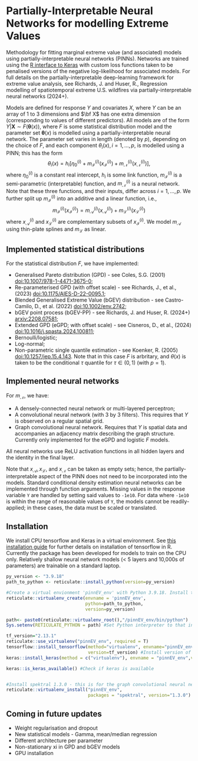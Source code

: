 #  Partially-Interpretable Neural Networks for modelling Extreme Values
Methodology for fitting marginal extreme value (and associated) models using partially-interpretable neural networks (PINNs). Networks are trained using the [R interface to Keras](https://cloud.r-project.org/web/packages/keras/index.html) with custom loss functions taken to be penalised versions of the negative log-likelihood for associated models. For full details on the partially-interpretable deep-learning framework for extreme value analysis, see  Richards, J. and Huser, R., Regression modelling of spatiotemporal extreme U.S. wildfires via partially-interpretable neural networks</i> (2024+).

Models are defined for response $Y$ and covariates $X$, where $Y$ can be an array of 1 to 3 dimensions and $\bf X$ has one extra dimension (corresponding to values of different predictors). All models are of the form $Y | \mathbf{X} \sim F(\boldsymbol{\theta}(x))$, where $F$ is some statistical distribution model and the parameter set $\boldsymbol{\theta}(x)$ is modelled using a partially-interpretable neural network. The parameter set varies in length (denoted by $p$), depending on the choice of $F$, and each component $\theta_i(x), i=1,\dots,p,$ is modelled using a PINN; this has the form
$$\theta_i(x)=h_i [ \eta_0^{(i)} +m_{\mathcal{I}}^{(i)}(x_{\mathcal{I}}^{(i)})  +m_{\mathcal{N}}^{(i)}(x_{\mathcal{N}}^{(i)})  ],$$ 
where $\eta_0^{(i)}$ is a constant real intercept, $h_i$ is some link function, $m_{\mathcal{I}}^{(i)}$ is a semi-parametric (interpretable) function, and $m_{\mathcal{N}}^{(i)}$ is a neural network. Note that these three functions, and their inputs, differ across $i=1,\dots,p$. We further split up $m_{\mathcal{I}}^{(i)}$ into an additive and a linear function, i.e., 
$$m_{\mathcal{I}}^{(i)}(x_{\mathcal{I}}^{(i)})=m_{\mathcal{A}}^{(i)}(x_{\mathcal{A}}^{(i)})+m_{\mathcal{L}}^{(i)}(x_{\mathcal{L}}^{(i)})$$
where $x_{\mathcal{A}}^{(i)}$ and $x_{\mathcal{L}}^{(i)}$ are complementary subsets of $x_{\mathcal{I}}^{(i)}$. We model $m_{\mathcal{A}}$ using thin-plate splines and $m_{\mathcal{L}}$ as linear.



## Implemented statistical distributions

For the statistical distribution $F$, we have implemented:

* Generalised Pareto distribution (GPD) - see Coles, S.G. (2001) [doi:10.1007/978-1-4471-3675-0](https://doi.org/10.1007/978-1-4471-3675-0);
* Re-parameterised GPD (with offset scale) - see Richards, J., et al., (2023) [doi:10.1175/AIES-D-22-0095.1](https://doi.org/10.1175/AIES-D-22-0095.1);
* Blended Generalised Extreme Value (bGEV) distribution - see Castro-Camilo, D., et al. (2022) [doi:10.1002/env.2742](https://doi.org/10.1002/env.2742);
* bGEV point process (bGEV-PP) - see Richards, J. and Huser, R. (2024+) [arxiv:2208.07581](https://arxiv.org/abs/2208.07581);
* Extended GPD (eGPD; with offset scale) - see Cisneros, D., et al., (2024) [doi:10.1016/j.spasta.2024.100811](https://doi.org/10.1016/j.spasta.2024.100811);
* Bernoulli/logistic;
* Log-normal;
* Non-parametric single quantile estimation - see Koenker, R. (2005) [doi:10.1257/jep.15.4.143](https://doi.org/10.1257/jep.15.4.143). Note that in this case $F$ is arbritary, and $\theta(x)$ is taken to be the conditional $\tau$ quantile for $\tau\in(0,1)$ (with $p=1$).

## Implemented neural networks

For $m_{\mathcal{N}}$, we have:

* A densely-connected neural network or multi-layered perceptron;
* A convolutional neural network (with 3 by 3 filters). This requires that $Y$ is observed on a regular spatial grid.
* Graph convolutional neural network. Requires that $Y$ is spatial data and accompanies an adjacency matrix describing the graph structure. Currently only implemented for the eGPD and logistic $F$ models.

All neural networks use ReLU activation functions in all hidden layers and the identity in the final layer.

Note that $x_{\mathcal{A}}, x_{\mathcal{L}},$ and $x_{\mathcal{N}}$ can be taken as empty sets; hence, the partially-interpretable aspect of the PINN does not need to be incorporated into the models. Standard conditional density estimation neural networks can be implemented through function arguments. Missing values in the response variable `Y` are handled by setting said values to `-1e10`. For data where `-1e10` is within the range of reasonable values of `Y`, the models cannot be readily-applied; in these cases, the data must be scaled or translated.

## Installation 

We install CPU tensorflow and Keras in a virtual environment. See [this installation guide](https://tensorflow.rstudio.com/install/) for further details on installation of tensorflow in R. Currently the package has been developed for models to train on the CPU only. Relatively shallow neural network models (< 5 layers and 10,000s of parameters) are trainable on a standard laptop.

```r
py_version <- "3.9.18"
path_to_python <- reticulate::install_python(version=py_version)

#Create a virtual envionment 'pinnEV_env' with Python 3.9.18. Install tensorflow  within this environment.
reticulate::virtualenv_create(envname = 'pinnEV_env',
                              python=path_to_python,
                              version=py_version)

path<- paste0(reticulate::virtualenv_root(),"/pinnEV_env/bin/python")
Sys.setenv(RETICULATE_PYTHON = path) #Set Python interpreter to that installed in pinnEV_env

tf_version="2.13.1" 
reticulate::use_virtualenv("pinnEV_env", required = T)
tensorflow::install_tensorflow(method="virtualenv", envname="pinnEV_env",
                               version=tf_version) #Install version of tensorflow in virtual environment
keras::install_keras(method = c("virtualenv"), envname = "pinnEV_env",version=tf_version) #Install keras

keras::is_keras_available() #Check if keras is available


#Install spektral 1.3.0 - this is for the graph convolutional neural networks. Remove all code hereafter if not necessary.
reticulate::virtualenv_install("pinnEV_env",
                               packages = "spektral", version="1.3.0")


```

## Coming in future updates 
* Weight regularisation and dropout
* New statistical models - Gamma, mean/median regression
* Different architecture per parameter
* Non-stationary xi in GPD and bGEV models
* GPU installation


